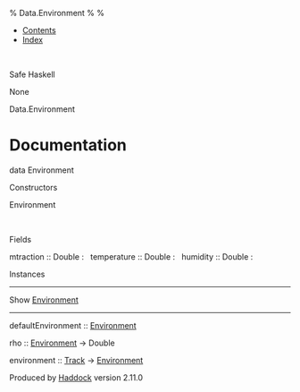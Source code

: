 % Data.Environment
% 
% 

-   [Contents](index.html)
-   [Index](doc-index.html)

 

Safe Haskell

None

Data.Environment

Documentation
=============

data Environment

Constructors

Environment

 

Fields

mtraction :: Double
:    
temperature :: Double
:    
humidity :: Double
:    

Instances

  --------------------------------------------------------- ---
  Show [Environment](Data-Environment.html#t:Environment)    
  --------------------------------------------------------- ---

defaultEnvironment :: [Environment](Data-Environment.html#t:Environment)

rho :: [Environment](Data-Environment.html#t:Environment) -\> Double

environment :: [Track](Data-Track.html#t:Track) -\>
[Environment](Data-Environment.html#t:Environment)

Produced by [Haddock](http://www.haskell.org/haddock/) version 2.11.0
